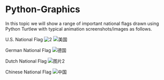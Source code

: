 # Python-Graphics
In this topic we will show a range of important national flags drawn using Python Turtlew with typical animation screenshots/images as follows.

U.S. National Flag
![2](https://github.com/user-attachments/assets/2700e924-81ad-4950-b819-56aa661e0194)
![美国](https://github.com/user-attachments/assets/b4443c47-c0ca-476d-a4d0-82a348ecdbff)

German National Flag
![德国](https://github.com/user-attachments/assets/7727d779-48be-4850-9e68-62520efc55af)

Dutch National Flag
![图片2](https://github.com/user-attachments/assets/a2426ff5-99b8-4d62-be63-874a8574f68d)

Chinese National Flag
![中国](https://github.com/user-attachments/assets/95fd7086-0040-4faa-8970-6bb4ff7b59ae)
